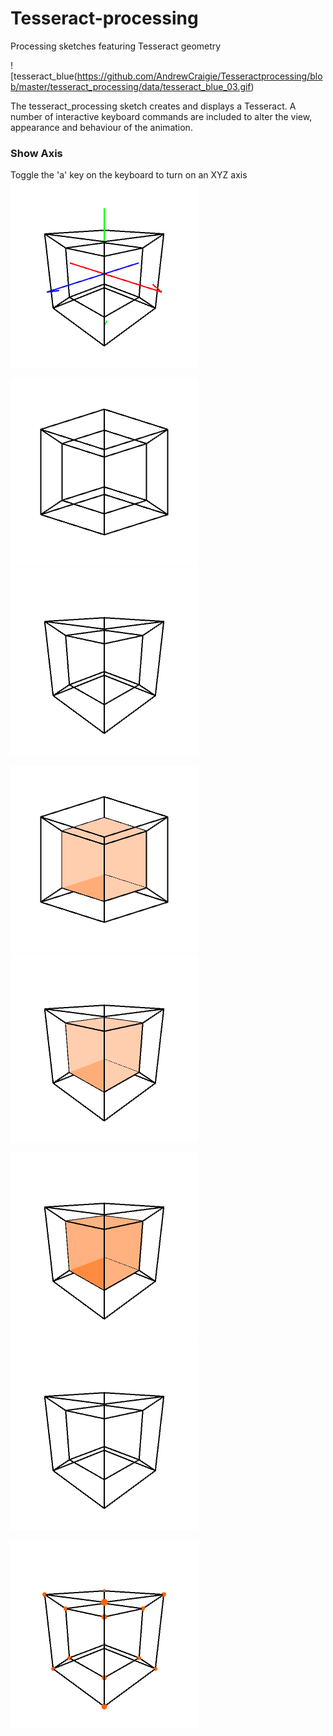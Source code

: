 # Tesseract-processing
Processing sketches featuring Tesseract geometry

![tesseract_blue(https://github.com/AndrewCraigie/Tesseractprocessing/blob/master/tesseract_processing/data/tesseract_blue_03.gif)

The tesseract_processing sketch creates and displays a Tesseract. A number of interactive keyboard commands are included to alter the view, appearance and behaviour of the animation.

### Show Axis
Toggle the 'a' key on the keyboard to turn on an XYZ axis
![show_axis](https://github.com/AndrewCraigie/Tesseract-processing/blob/master/tesseract_processing/data/axis.png)

![show_ortho](https://github.com/AndrewCraigie/Tesseract-processing/blob/master/tesseract_processing/data/ortho.png) ![show_perspective](https://github.com/AndrewCraigie/Tesseract-processing/blob/master/tesseract_processing/data/persepective.png)

![rotate_ortho](https://github.com/AndrewCraigie/Tesseract-processing/blob/master/tesseract_processing/data/rotateOrtho.gif) ![rotate_perspective](https://github.com/AndrewCraigie/Tesseract-processing/blob/master/tesseract_processing/data/rotatePerspective.gif)

![show_inner_faces](https://github.com/AndrewCraigie/Tesseract-processing/blob/master/tesseract_processing/data/showInnerFaces.png) ![show_inner_faces_false](https://github.com/AndrewCraigie/Tesseract-processing/blob/master/tesseract_processing/data/showInnerFacesFalse.png)

![show_points](https://github.com/AndrewCraigie/Tesseract-processing/blob/master/tesseract_processing/data/showPoints.png)

